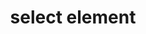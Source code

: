 ---
{
  "title": "select element",
  "description": "",
  "category": "html",
  "keywords": [
    "select element"
  ],
  "last_test_date": "2019-07-19",
  "test_results_url": "https://a11ysupport.io/tech/html/select_element",
  "test_url": "https://a11ysupport.io/tech/html/select_element",
  "stats": {
    "dragon_win": {
      "chrome": {
        "75": "a"
      }
    },
    "jaws": {
      "chrome": {
        "80": "a"
      },
      "ie": {
        "11": "a"
      },
      "firefox": {
        "73": "a"
      }
    },
    "narrator": {
      "edge": {
        "44": "a"
      }
    },
    "nvda": {
      "chrome": {
        "80": "a"
      },
      "firefox": {
        "73": "y"
      }
    },
    "orca": {
      "firefox": {
        "73": "a"
      }
    },
    "talkback": {
      "and_chr": {
        "80": "a"
      }
    },
    "va_and": {
      "and_chr": {
        "77": "a"
      }
    },
    "vo_ios": {
      "ios_saf": {
        "13.3.1": "a"
      }
    },
    "vo_macos": {
      "safari": {
        "13.0.5": "a"
      }
    },
    "vc_ios": {
      "ios_saf": {
        "13.0": "a"
      }
    },
    "vc_macos": {
      "safari": {
        "13.0.2": "a"
      }
    },
    "wsr": {
      "edge": {
        "44": "a"
      },
      "chrome": {
        "77": "a"
      }
    }
  },
  "links": {
    "WHATWG HTML spec for the select element": "https://html.spec.whatwg.org/#the-select-element",
    "HTML AAM for the select element": "https://w3c.github.io/html-aam/#el-select"
  }
}
---